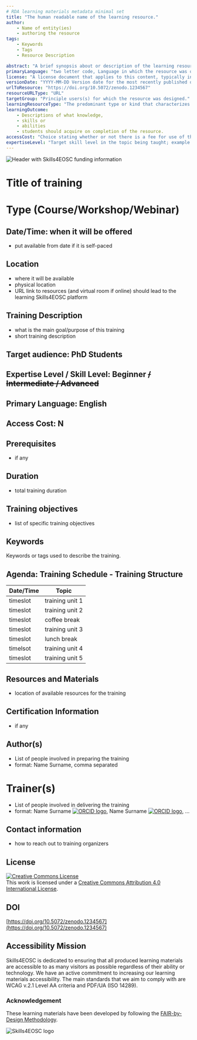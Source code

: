 ```yaml
---
# RDA learning materials metadata minimal set
title: "The human readable name of the learning resource."
author: 
    - Name of entity(ies) 
    - authoring the resource
tags: 
    - Keywords
    - Tags 
    - Resource Description

abstract: "A brief synopsis about or description of the learning resource."
primaryLanguage: "two letter code, Language in which the resource was originally published or made available."
license: "A license document that applies to this content, typically indicated by URL"
versionDate: "YYYY-MM-DD Version date for the most recently published or broadcast resource."
urlToResource: "https://doi.org/10.5072/zenodo.1234567"
resourceURLType: "URL"
targetGroup: "Principle users(s) for which the resource was designed."
learningResourceType: "The predominant type or kind that characterizes the learning resource."
learningOutcome: 
    - Descriptions of what knowledge, 
    - skills or 
    - abilities 
    - students should acquire on completion of the resource.
accessCost: "Choice stating whether or not there is a fee for use of the resource (CV = Y/N/Maybe with recommendation that further explanation of “Maybe” goes in the Description field"
expertiseLevel: "Target skill level in the topic being taught; example values include: beginner, intermediate, advanced"
---
```


![Header with Skills4EOSC funding information](./attachments/header.png)

# Title of training 
# Type (Course/Workshop/Webinar)

## Date/Time: when it will be offered
- put available from date if it is self-paced

## Location
- where it will be available
- physical location
- URL link to resources (and virtual room if online) should lead to the learning Skills4EOSC platform

## Training Description
- what is the main goal/purpose of this training
- short training description

## Target audience: PhD Students

## Expertise Level / Skill Level: Beginner ~~/ Intermediate / Advanced~~

## Primary Language: English

## Access Cost: N

## Prerequisites
- if any

## Duration
- total training duration

## Training objectives
- list of specific training objectives

## Keywords
Keywords or tags used to describe the training.

## Agenda: Training Schedule - Training Structure
| Date/Time | Topic             |
|-----------|-------------------|
| timeslot  | training unit 1   |
| timeslot  | training unit 2   |
| timeslot  | coffee break      |
| timeslot  | training unit 3   |
| timeslot  | lunch break       |
| timelsot  | training unit 4   |
| timeslot  | training unit 5   |

## Resources and Materials
- location of available resources for the training

## Certification Information
- if any

## Author(s)
- List of people involved in preparing the training
- format: Name Surname, comma separated

# Trainer(s)
- List of people involved in delivering the training
- format: Name Surname [![ORCID logo](./attachments/orcid_16x16.webp)](https://orcid.org/0123-4561-8999-9999), Name Surname [![ORCID logo](./attachments/orcid_16x16.webp)](https://orcid.org/0123-4561-8999-9999), ...

## Contact information
- how to reach out to training organizers

## License
<a rel="license" href="http://creativecommons.org/licenses/by/4.0/"><img alt="Creative Commons License" style="border-width:0" src="https://i.creativecommons.org/l/by/4.0/88x31.png" /></a><br />This work is licensed under a <a rel="license" href="http://creativecommons.org/licenses/by/4.0/">Creative Commons Attribution 4.0 International License</a>.

## DOI
[https://doi.org/10.5072/zenodo.1234567](https://doi.org/10.5072/zenodo.1234567)

## Accessibility Mission
Skills4EOSC is dedicated to ensuring that all produced learning materials are accessible to as many visitors as possible regardless of their ability or technology. We have an active commitment to increasing our learning materials accessibility. The main standards that we aim to comply with are WCAG v.2.1 Level AA criteria and PDF/UA (ISO 14289).

### Acknowledgement

These learning materials have been developed by following the [FAIR-by-Design Methodology](https://doi.org/10.5281/zenodo.7875540).

![Skills4EOSC logo](./attachments/skills4eosc.png)